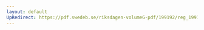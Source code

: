 ```yaml
---
layout: default
UpRedirect: https://pdf.swedeb.se/riksdagen-volumeG-pdf/199192/reg_199192/reg_199192_0516.pdf
---
```

